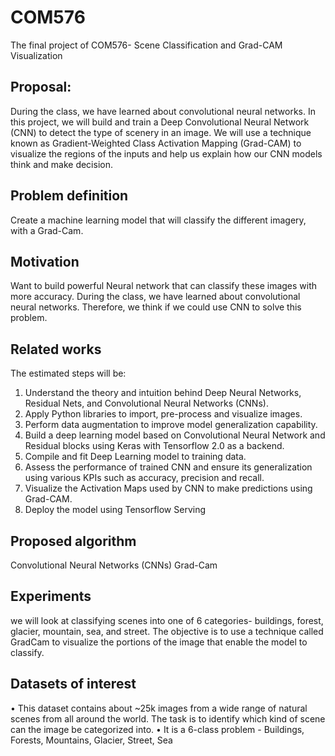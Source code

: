 # COM576
The final project of COM576- Scene Classification and Grad-CAM Visualization

## Proposal:
During the class, we have learned about convolutional neural networks. In this project, we will build and train a Deep Convolutional Neural Network (CNN) to detect the type of scenery in an image. We will use a technique known as Gradient-Weighted Class Activation Mapping (Grad-CAM) to visualize the regions of the inputs and help us explain how our CNN models think and make decision.

## Problem definition
Create a machine learning model that will classify the different imagery, with a Grad-Cam.

## Motivation
Want to build powerful Neural network that can classify these images with more accuracy. During the class, we have learned about convolutional neural networks. Therefore, we think if we could use CNN to solve this problem.

## Related works
The estimated steps will be:
1.	Understand the theory and intuition behind Deep Neural Networks, Residual Nets, and Convolutional Neural Networks (CNNs).
2.	Apply Python libraries to import, pre-process and visualize images.
3.	Perform data augmentation to improve model generalization capability.
4.	Build a deep learning model based on Convolutional Neural Network and Residual blocks using Keras with Tensorflow 2.0 as a backend.
5.	Compile and fit Deep Learning model to training data.
6.	Assess the performance of trained CNN and ensure its generalization using various KPIs such as accuracy, precision and recall.
7.	Visualize the Activation Maps used by CNN to make predictions using Grad-CAM.
8.	Deploy the model using Tensorflow Serving

## Proposed algorithm
Convolutional Neural Networks (CNNs)
Grad-Cam

## Experiments
we will look at classifying scenes into one of 6 categories- buildings, forest, glacier, mountain, sea, and street. The objective is to use a technique called GradCam to visualize the portions of the image that enable the model to classify.

## Datasets of interest
•	This dataset contains about ~25k images from a wide range of natural scenes from all around the world. The task is to identify which kind of scene can the image be categorized into.
•	It is a 6-class problem - Buildings, Forests, Mountains, Glacier, Street, Sea

